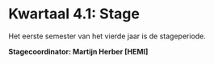 # Kwartaal 4.1: Stage

Het eerste semester van het vierde jaar is de stageperiode.

**Stagecoordinator: Martijn Herber [HEMI]**

